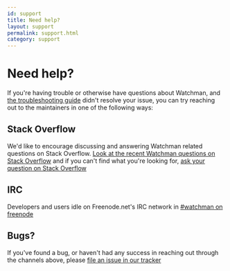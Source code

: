```yaml
---
id: support
title: Need help?
layout: support
permalink: support.html
category: support
---
```


# Need help?

If you're having trouble or otherwise have questions about Watchman, and
[the troubleshooting guide](/watchman/docs/troubleshooting.html) didn't resolve
your issue, you can try reaching out to the maintainers in one of the following
ways:

## Stack Overflow

We'd like to encourage discussing and answering Watchman related questions on
Stack Overflow.  [Look at the recent Watchman questions on Stack Overflow](
http://stackoverflow.com/questions/tagged/watchman?sort=newest) and if you
can't find what you're looking for, [ask your question on Stack Overflow](
http://stackoverflow.com/questions/ask?tags=watchman)

## IRC

Developers and users idle on Freenode.net's IRC network in
[#watchman on freenode](irc://chat.freenode.net/watchman)

## Bugs?

If you've found a bug, or haven't had any success in reaching out through the
channels above, please [file an issue in our tracker](
https://github.com/facebook/watchman/issues/new)
